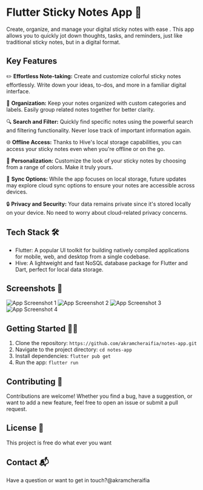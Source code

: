 # Flutter Sticky Notes App 📌

Create, organize, and manage your digital sticky notes with ease . This app allows you to quickly jot down thoughts, tasks, and reminders, just like traditional sticky notes, but in a digital format.

## Key Features

✏️ **Effortless Note-taking:** Create and customize colorful sticky notes effortlessly. Write down your ideas, to-dos, and more in a familiar digital interface.

📂 **Organization:** Keep your notes organized with custom categories and labels. Easily group related notes together for better clarity.

🔍 **Search and Filter:** Quickly find specific notes using the powerful search and filtering functionality. Never lose track of important information again.

🌐 **Offline Access:** Thanks to Hive's local storage capabilities, you can access your sticky notes even when you're offline or on the go.

🎨 **Personalization:** Customize the look of your sticky notes by choosing from a range of colors. Make it truly yours.

🔄 **Sync Options:** While the app focuses on local storage, future updates may explore cloud sync options to ensure your notes are accessible across devices.

🔒 **Privacy and Security:** Your data remains private since it's stored locally on your device. No need to worry about cloud-related privacy concerns.

## Tech Stack 🛠️

- Flutter: A popular UI toolkit for building natively compiled applications for mobile, web, and desktop from a single codebase.
- Hive: A lightweight and fast NoSQL database package for Flutter and Dart, perfect for local data storage.

## Screenshots 📸

![App Screenshot 1](https://github.com/akramcheraifia/notes-app.git/screenshot1.jpg?raw=true "Screenshot 1")
![App Screenshot 2](/repository/screenshot2.jpg?raw=true "Screenshot 2")
![App Screenshot 3](/repository/screenshot3.jpg?raw=true "Screenshot 3")
![App Screenshot 4](/repository/screenshot4.jpg?raw=true "Screenshot 4")

## Getting Started 👨‍💻

1. Clone the repository: `https://github.com/akramcheraifia/notes-app.git`
2. Navigate to the project directory: `cd notes-app`
3. Install dependencies: `flutter pub get`
4. Run the app: `flutter run`

## Contributing 🤝

Contributions are welcome! Whether you find a bug, have a suggestion, or want to add a new feature, feel free to open an issue or submit a pull request.

## License 📝

This project is free do what ever you want

## Contact 📬

Have a question or want to get in touch?@akramcheraifia
